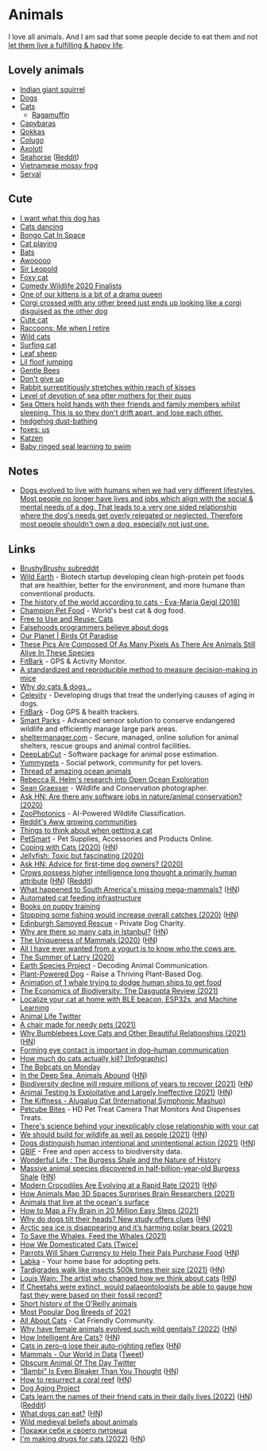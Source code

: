# Animals

I love all animals. And I am sad that some people decide to eat them and not [let them live a fulfilling & happy life](../environment/veganism.md).

## Lovely animals

- [Indian giant squirrel](https://twitter.com/obscure_otd/status/1520773905946136576)
- [Dogs](https://en.wikipedia.org/wiki/Dog)
- [Cats](https://en.wikipedia.org/wiki/Cat)
  - [Ragamuffin](https://en.wikipedia.org/wiki/Ragamuffin_cat)
- [Capybaras](https://www.youtube.com/watch?v=SCwcJsBYL3o)
- [Qokkas](https://en.wikipedia.org/wiki/Quokka)
- [Colugo](https://en.wikipedia.org/wiki/Colugo)
- [Axolotl](https://en.wikipedia.org/wiki/Axolotl)
- [Seahorse](https://en.wikipedia.org/wiki/Seahorse) ([Reddit](https://www.reddit.com/r/askscience/comments/mqt9af/what_is_up_with_the_seahorse_it_looks_like_nature/))
- [Vietnamese mossy frog](https://twitter.com/_cdadams_/status/1393324458895716360)
- [Serval](https://en.wikipedia.org/wiki/Serval)

## Cute

- [I want what this dog has](https://twitter.com/sharnacious/status/1275282474470440961)
- [Cats dancing](https://twitter.com/cyriakharris/status/1294242238965448704)
- [Bongo Cat In Space](https://www.youtube.com/watch?v=5xG09d3WcGo)
- [Cat playing](https://twitter.com/squeaklilmouse/status/1259680838897328131)
- [Bats](https://twitter.com/JosephSwanTwo/status/1296561251171131392)
- [Awooooo](https://twitter.com/QueenAwakened/status/1298298073718890503)
- [Sir Leopold](https://twitter.com/PerryFellow/status/1253355544146034690)
- [Foxy cat](https://twitter.com/ttt_zegu952/status/1285953528637190145)
- [Comedy Wildlife 2020 Finalists](https://www.comedywildlifephoto.com/gallery/finalists/2020_finalists.php)
- [One of our kittens is a bit of a drama queen](https://twitter.com/kittensfolder/status/1233077592401567744)
- [Corgi crossed with any other breed just ends up looking like a corgi disguised as the other dog](https://twitter.com/soapachu/status/1317575196912603146)
- [Cute cat](https://twitter.com/mwichary/status/1278542450823315456)
- [Raccoons: Me when I retire](https://twitter.com/yashar/status/1326347886083239937)
- [Wild cats](https://twitter.com/soapachu/status/1327319479722897409)
- [Surfing cat](https://twitter.com/dodo/status/1329908125655134208)
- [Leaf sheep](https://twitter.com/stephsmithio/status/1327356193581395969)
- [Lil floof jumping](https://twitter.com/jonjones/status/1214324526928089088)
- [Gentle Bees](https://twitter.com/texasbeeworks/status/1370395889718681605)
- [Don't give up](https://twitter.com/benphillips76/status/1376430374121828352)
- [Rabbit surreptitiously stretches within reach of kisses](https://www.reddit.com/r/aww/comments/i3l7k4/how_to_surreptitiously_stretch_within_reach_of/)
- [Level of devotion of sea otter mothers for their pups](https://twitter.com/Rainmaker1973/status/1448723919737872384)
- [Sea Otters hold hands with their friends and family members whilst sleeping. This is so they don't drift apart, and lose each other.](https://twitter.com/gunsnrosesgirl3/status/1449373228242198533)
- [hedgehog dust-bathing](https://twitter.com/Rainmaker1973/status/1459931869110226951)
- [foxes: us](https://twitter.com/qonqon_biyori/status/1459849427934269440)
- [Katzen](https://twitter.com/alex_wohlrab/status/1512750950330642432)
- [Baby ringed seal learning to swim](https://twitter.com/WholesomeMeme/status/1526155751638433792)

## Notes

- [Dogs evolved to live with humans when we had very different lifestyles. Most people no longer have lives and jobs which align with the social & mental needs of a dog. That leads to a very one sided relationship where the dog's needs get overly relegated or neglected. Therefore most people shouldn't own a dog, especially not just one.](https://news.ycombinator.com/item?id=29055956)

## Links

- [BrushyBrushy subreddit](https://www.reddit.com/r/brushybrushy)
- [Wild Earth](https://wildearth.com/) - Biotech startup developing clean high-protein pet foods that are healthier, better for the environment, and more humane than conventional products.
- [The history of the world according to cats - Eva-Maria Geigl (2018)](https://www.youtube.com/watch?v=Jsj-hDW9bS8)
- [Champion Pet Food](https://www.championpetfoods.com/) - World's best cat & dog food.
- [Free to Use and Reuse: Cats](https://www.loc.gov/free-to-use/cats)
- [Falsehoods programmers believe about dogs](https://www.hillelwayne.com/post/falsehoods-programmers-believe-about-dogs/)
- [Our Planet | Birds Of Paradise](https://www.youtube.com/watch?v=rX40mBb8bkU)
- [These Pics Are Composed Of As Many Pixels As There Are Animals Still Alive In These Species](https://designyoutrust.com/2019/09/these-pics-are-composed-of-as-many-pixels-as-there-are-animals-still-alive-in-these-species/)
- [FitBark](https://www.fitbark.com/) - GPS & Activity Monitor.
- [A standardized and reproducible method to measure decision-making in mice](https://twitter.com/IntlBrainLab/status/1218585772812570624)
- [Why do cats & dogs ..](https://whydocatsanddogs.com/)
- [Celevity](https://celevity.co/) - Developing drugs that treat the underlying causes of aging in dogs.
- [FitBark](https://www.fitbark.com/) - Dog GPS & health trackers.
- [Smart Parks](https://www.smartparks.org/) - Advanced sensor solution to conserve endangered wildlife and efficiently manage large park areas.
- [sheltermanager.com](https://www.sheltermanager.com/site/en_home.html) - Secure, managed, online solution for animal shelters, rescue groups and animal control facilities.
- [DeepLabCut](http://www.mousemotorlab.org/deeplabcut) - Software package for animal pose estimation.
- [Yummypets](https://www.yummypets.com/) - Social petwork, community for pet lovers.
- [Thread of amazing ocean animals](https://twitter.com/RebeccaRHelm/status/1273693617501200384)
- [Rebecca R. Helm's research into Open Ocean Exploration](https://twitter.com/rebeccarhelm/)
- [Sean Graesser](https://www.instagram.com/gourmetbiologist/) - Wildlife and Conservation photographer.
- [Ask HN: Are there any software jobs in nature/animal conservation? (2020)](https://news.ycombinator.com/item?id=23938635)
- [ZooPhotonics](https://zoophotonics.com/) - AI-Powered Wildlife Classification.
- [Reddit's Aww growing communities](https://www.reddit.com/subreddits/leaderboard/aww/)
- [Things to think about when getting a cat](https://twitter.com/nayafia/status/1294295163410378752)
- [PetSmart](https://www.petsmart.com) - Pet Supplies, Accessories and Products Online.
- [Coping with Cats (2020)](https://acesounderglass.com/2020/09/02/coping-with-cats/) ([HN](https://news.ycombinator.com/item?id=24361029))
- [Jellyfish: Toxic but fascinating (2020)](http://oceans.nautil.us/feature/615/toxic-but-fascinating)
- [Ask HN: Advice for first-time dog owners? (2020)](https://news.ycombinator.com/item?id=24532872)
- [Crows possess higher intelligence long thought a primarily human attribute](https://www.statnews.com/2020/09/24/crows-possess-higher-intelligence-long-thought-primarily-human/) ([HN](https://news.ycombinator.com/item?id=24583314)) ([Reddit](https://www.reddit.com/r/science/comments/izbj3r/research_finds_that_crows_know_what_they_know_and/))
- [What happened to South America's missing mega-mammals?](https://www.nytimes.com/2020/10/08/science/mammals-south-america-extinction.html) ([HN](https://news.ycombinator.com/item?id=24737911))
- [Automated cat feeding infrastructure](https://news.ycombinator.com/item?id=24819442)
- [Books on puppy training](https://twitter.com/dburka/status/1319784375521783809)
- [Stopping some fishing would increase overall catches (2020)](https://www.economist.com/science-and-technology/2020/10/31/stopping-some-fishing-would-increase-overall-catches) ([HN](https://news.ycombinator.com/item?id=25020597))
- [Edinburgh Samoyed Rescue](https://www.edinburghsamoyedrescue.com/) - Private Dog Charity.
- [Why are there so many cats in Istanbul?](https://www.legalnomads.com/istanbul-cats/) ([HN](https://news.ycombinator.com/item?id=25163312))
- [The Uniqueness of Mammals (2020)](https://areomagazine.com/2020/11/19/the-uniqueness-of-mammals/) ([HN](https://news.ycombinator.com/item?id=25172101))
- [All I have ever wanted from a yogurt is to know who the cows are.](https://twitter.com/_Jen_Silverman/status/1340367210578108417)
- [The Summer of Larry (2020)](https://www.youtube.com/watch?v=0OjcqJolKzI)
- [Earth Species Project](https://www.earthspecies.org/) - Decoding Animal Communication.
- [Plant-Powered Dog](https://www.plantpowereddog.com/) - Raise a Thriving Plant-Based Dog.
- [Animation of 1 whale trying to dodge human ships to get food](https://twitter.com/ballenaschile/status/1356703048270249985)
- [The Economics of Biodiversity: The Dasgupta Review (2021)](https://assets.publishing.service.gov.uk/government/uploads/system/uploads/attachment_data/file/957291/Dasgupta_Review_-_Full_Report.pdf)
- [Localize your cat at home with BLE beacon, ESP32s, and Machine Learning](https://github.com/filipsPL/cat-localizer)
- [Animal Life Twitter](https://twitter.com/animalIife)
- [A chair made for needy pets (2021)](https://www.youtube.com/watch?v=XYqz1F6eAVU)
- [Why Bumblebees Love Cats and Other Beautiful Relationships (2021)](https://longreads.com/2021/03/23/nation-of-plants-excerpt-stefano-mancuso/) ([HN](https://news.ycombinator.com/item?id=26822896))
- [Forming eye contact is important in dog–human communication](https://www.nature.com/articles/s41598-021-88702-w)
- [How much do cats actually kill? [Infographic]](https://theoatmeal.com/comics/cats_actually_kill)
- [The Bobcats on Monday](https://theoatmeal.com/comics/bobcats_monday)
- [In the Deep Sea, Animals Abound](http://oceans.nautil.us/feature/695/in-the-deep-sea-incredible-animals-abound) ([HN](https://news.ycombinator.com/item?id=27263609))
- [Biodiversity decline will require millions of years to recover (2021)](https://www.europeanscientist.com/en/environment/biodiversity-decline-will-require-millions-of-years-to-recover/) ([HN](https://news.ycombinator.com/item?id=27277329))
- [Animal Testing Is Exploitative and Largely Ineffective (2021)](https://www.erichgrunewald.com/posts/animal-testing-is-exploitative-and-largely-ineffective/) ([HN](https://news.ycombinator.com/item?id=27491498))
- [The Kiffness - Alugalug Cat (International Symphonic Mashup)](https://www.youtube.com/watch?v=S61ENc51Z1Q)
- [Petcube Bites](https://petcube.com/bites/) - HD Pet Treat Camera That Monitors And Dispenses Treats.
- [There's science behind your inexplicably close relationship with your cat](https://qz.com/304236/theres-science-behind-your-inexplicably-close-relationship-with-your-cat/)
- [We should build for wildlife as well as people (2021)](https://www.bbc.com/future/article/20210727-how-to-boost-biodiversity-and-attract-wildlife-to-your-home) ([HN](https://news.ycombinator.com/item?id=27985330))
- [Dogs distinguish human intentional and unintentional action (2021)](https://www.nature.com/articles/s41598-021-94374-3) ([HN](https://news.ycombinator.com/item?id=28423122))
- [GBIF](https://www.gbif.org/) - Free and open access to biodiversity data.
- [Wonderful Life : The Burgess Shale and the Nature of History](https://www.bookdepository.com/Wonderful-Life-Stephen-Jay-Gould/9780393307009)
- [Massive animal species discovered in half-billion-year-old Burgess Shale](https://www.rom.on.ca/en/about-us/newsroom/press-releases/massive-new-animal-species-discovered-in-half-billion-year-old) ([HN](https://news.ycombinator.com/item?id=28462182))
- [Modern Crocodiles Are Evolving at a Rapid Rate (2021)](https://www.smithsonianmag.com/science-nature/modern-crocodiles-are-evolving-rapid-rate-180978432/) ([HN](https://news.ycombinator.com/item?id=28808741))
- [How Animals Map 3D Spaces Surprises Brain Researchers (2021)](https://www.quantamagazine.org/how-animals-map-3d-spaces-surprises-brain-researchers-20211014/)
- [Animals that live at the ocean's surface](https://twitter.com/RebeccaRHelm/status/1450642339521863690)
- [How to Map a Fly Brain in 20 Million Easy Steps (2021)](https://www.nytimes.com/2021/10/26/science/drosophila-fly-brain-connectome.html)
- [Why do dogs tilt their heads? New study offers clues](https://www.science.org/content/article/why-do-dogs-tilt-their-heads-new-study-offers-clues) ([HN](https://news.ycombinator.com/item?id=29034364))
- [Arctic sea ice is disappearing and it’s harming polar bears (2021)](https://projects.apnews.com/features/2021/polar-bears-sea-ice/index.html)
- [To Save the Whales, Feed the Whales (2021)](https://www.theatlantic.com/science/archive/2021/11/whaling-whales-food-krill-iron/620604/)
- [How We Domesticated Cats (Twice)](https://www.youtube.com/watch?v=CYPJzQppANo)
- [Parrots Will Share Currency to Help Their Pals Purchase Food](https://www.smithsonianmag.com/science-nature/parrots-share-currency-help-their-pals-purchase-food-180973917/) ([HN](https://news.ycombinator.com/item?id=29328865))
- [Labka](https://labka.app/) - Your home base for adopting pets.
- [Tardigrades walk like insects 500k times their size (2021)](https://arstechnica.com/science/2021/12/nifty-biomechanics-of-adorable-water-bears-lumbering-gait-may-inspire-microrobots/) ([HN](https://news.ycombinator.com/item?id=29717681))
- [Louis Wain: The artist who changed how we think about cats](https://www.bbc.com/news/uk-england-london-59518847) ([HN](https://news.ycombinator.com/item?id=29711686))
- [If Cheetahs were extinct, would palaeontologists be able to gauge how fast they were based on their fossil record?](https://www.reddit.com/r/askscience/comments/skfjt8/if_cheetahs_were_extinct_would_palaeontologists/)
- [Short history of the O’Reilly animals](https://www.oreilly.com/animals.csp)
- [Most Popular Dog Breeds of 2021](https://www.akc.org/expert-advice/dog-breeds/most-popular-dog-breeds-of-2021/)
- [All About Cats](https://allaboutcats.com/) - Cat Friendly Community.
- [Why have female animals evolved such wild genitals? (2022)](https://www.smithsonianmag.com/science-nature/why-have-female-animals-evolved-such-wild-genitals-180979813/) ([HN](https://news.ycombinator.com/item?id=30874206))
- [How Intelligent Are Cats?](http://messybeast.com/intelligence.htm) ([HN](https://news.ycombinator.com/item?id=30975378))
- [Cats in zero-g lose their auto-righting reflex](https://www.youtube.com/watch?v=O9XtK6R1QAk) ([HN](https://news.ycombinator.com/item?id=30990575))
- [Mammals - Our World in Data](https://ourworldindata.org/mammals) ([Tweet](https://twitter.com/_HannahRitchie/status/1518578889534148609))
- [Obscure Animal Of The Day Twitter](https://twitter.com/obscure_otd)
- [“Bambi” Is Even Bleaker Than You Thought](https://www.newyorker.com/magazine/2022/01/24/bambi-is-even-bleaker-than-you-thought) ([HN](https://news.ycombinator.com/item?id=31256823))
- [How to resurrect a coral reef](https://www.vox.com/recode/23016412/coral-reef-restoration-climate-change) ([HN](https://news.ycombinator.com/item?id=31267214))
- [Dog Aging Project](https://dogagingproject.org/)
- [Cats learn the names of their friend cats in their daily lives (2022)](https://www.nature.com/articles/s41598-022-10261-5) ([HN](https://news.ycombinator.com/item?id=31396198)) ([Reddit](https://www.reddit.com/r/science/comments/uqqtmy/cats_learn_the_names_of_their_friend_cats_in/))
- [What dogs can eat?](https://www.pawmenow.com/what-dogs-can-eat/) ([HN](https://news.ycombinator.com/item?id=31397635))
- [Wild medieval beliefs about animals](https://twitter.com/WeirdMedieval/status/1529054655212400640)
- [Покажи себя и своего питомца](https://twitter.com/anastasia__liss/status/1529775469515636736)
- [I'm making drugs for cats (2022)](https://trevorklee.substack.com/p/why-im-now-making-drugs-for-cats) ([HN](https://news.ycombinator.com/item?id=31766285))
